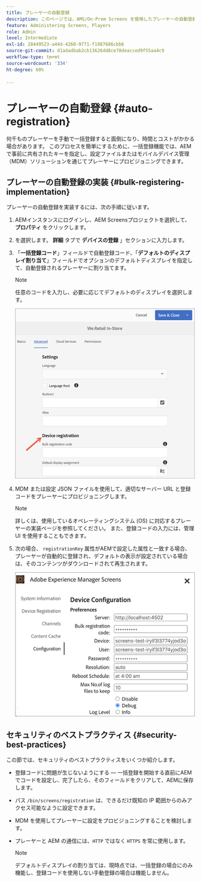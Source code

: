 ```yaml
---
title: プレーヤーの自動登録
description: このページでは、AMS/On-Prem Screens を使用したプレーヤーの自動登録について説明します。
feature: Administering Screens, Players
role: Admin
level: Intermediate
exl-id: 28449523-a44d-4260-9771-f1987686cbb6
source-git-commit: d1adadbab2cb13626dd8ce70deacced9f55aa4c9
workflow-type: tm+mt
source-wordcount: '334'
ht-degree: 60%

---
```


# プレーヤーの自動登録 {#auto-registration}

何千ものプレーヤーを手動で一括登録すると面倒になり、時間とコストがかかる場合があります。 このプロセスを簡単にするために、一括登録機能では、AEM で事前に共有されたキーを指定し、設定ファイルまたはモバイルデバイス管理（MDM）ソリューションを通じてプレーヤーにプロビジョニングできます。

## プレーヤーの自動登録の実装 {#bulk-registering-implementation}

プレーヤーの自動登録を実装するには、次の手順に従います。

1. AEMインスタンスにログインし、AEM Screensプロジェクトを選択して、 **プロパティ** をクリックします。
1. を選択します。 **詳細** タブで **デバイスの登録** 」セクションに入力します。

1. 「**一括登録コード**」フィールドで自動登録コード、「**デフォルトのディスプレイ割り当て**」フィールドでオプションのデフォルトディスプレイを指定して、自動登録されるプレーヤーに割り当てます。

   >[!NOTE]
   >任意のコードを入力し、必要に応じてデフォルトのディスプレイを選択します。

   ![画像](/help/user-guide/assets/auto-registration/auto-register1.png)
1. MDM または設定 JSON ファイルを使用して、適切なサーバー URL と登録コードをプレーヤーにプロビジョニングします。

   >[!NOTE]
   >詳しくは、使用しているオペレーティングシステム (OS) に対応するプレーヤーの実装ページを参照してください。 また、登録コードの入力には、管理 UI を使用することもできます。

1. 次の場合、 `registrationKey` 属性がAEMで設定した属性と一致する場合、プレーヤーが自動的に登録され、デフォルトの表示が設定されている場合は、そのコンテンツがダウンロードされて再生されます。

   ![画像](/help/user-guide/assets/auto-registration/auto-register2.png)

## セキュリティのベストプラクティス {#security-best-practices}

この節では、セキュリティのベストプラクティスをいくつか紹介します。

* 登録コードに問題が生じないようにする — 一括登録を開始する直前にAEMでコードを設定し、完了したら、そのフィールドをクリアして、AEMに保存します。

* パス `/bin/screens/registration` は、できるだけ既知の IP 範囲からのみアクセス可能なように設定できます。

* MDM を使用してプレーヤーに設定をプロビジョニングすることを検討します。

* プレーヤーと AEM の通信には、`HTTP` ではなく `HTTPS` を常に使用します。

  >[!NOTE]
  >デフォルトディスプレイの割り当ては、現時点では、一括登録の場合にのみ機能し、登録コードを使用しない手動登録の場合は機能しません。
